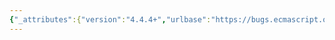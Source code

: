 ```yaml
---
{"_attributes":{"version":"4.4.4+","urlbase":"https://bugs.ecmascript.org/","maintainer":"dherman@mozilla.com"},"bug":{"bug_id":626,"creation_ts":"2012-08-22 00:28:00 -0700","short_desc":"12.6.3: undefined \"d\"","delta_ts":"2012-10-26 15:34:15 -0700","product":"Draft for 6th Edition","component":"editorial issue","version":"Rev 9: July 8, 2012 Draft","rep_platform":"All","op_sys":"All","bug_status":"RESOLVED","resolution":"FIXED","priority":"Normal","bug_severity":"normal","everconfirmed":true,"reporter":{"uid":"jmdyck","name":"Michael Dyck"},"assigned_to":{"uid":"allen","name":"Allen Wirfs-Brock"},"long_desc":[{"commentid":1528,"comment_count":0,"who":{"uid":"jmdyck","name":"Michael Dyck"},"bug_when":"2012-08-22 00:28:48 -0700","thetext":"In 12.6.3 \"The for Statement\",\nunder \"Runtime Semantics: Labelled Evaluation\",\nalgorithm 4 step 3 says\n    \"Let isConst be the result of performing IsConstantDeclaration of d.\"\nbut \"d\" is not defined.\n\nIt's not clear to me what it should be."},{"commentid":1680,"comment_count":1,"who":{"uid":"allen","name":"Allen Wirfs-Brock"},"bug_when":"2012-09-28 12:24:11 -0700","thetext":"fixed in rev10, Sept. 27 2012 draft"},{"commentid":1849,"comment_count":2,"who":{"uid":"jmdyck","name":"Michael Dyck"},"bug_when":"2012-10-05 09:32:32 -0700","thetext":"Nope, not fixed in rev 10."},{"commentid":2068,"comment_count":3,"who":{"uid":"allen","name":"Allen Wirfs-Brock"},"bug_when":"2012-10-25 16:39:15 -0700","thetext":"LexicalDeclarationNoIn\n\nCorrected in rev 11"},{"commentid":2127,"comment_count":4,"who":{"uid":"allen","name":"Allen Wirfs-Brock"},"bug_when":"2012-10-26 15:34:15 -0700","thetext":"in October 26, 2012 release draft"}]}}
---
```

